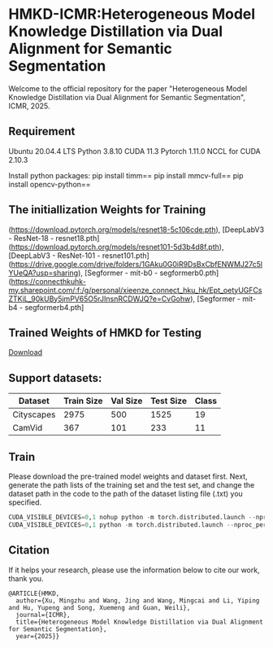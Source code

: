 # HMKD-ICMR:Heterogeneous Model Knowledge Distillation via Dual Alignment for Semantic Segmentation

Welcome to the official repository for the paper "Heterogeneous Model Knowledge Distillation via Dual Alignment for Semantic Segmentation", ICMR, 2025.

## Requirement
Ubuntu 20.04.4 LTS
Python 3.8.10
CUDA 11.3
Pytorch 1.11.0
NCCL for CUDA 2.10.3

Install python packages:
pip install timm==
pip install mmcv-full==
pip install opencv-python==

## The initiallization Weights for Training
(https://download.pytorch.org/models/resnet18-5c106cde.pth), [DeepLabV3 - ResNet-18 - resnet18.pth]
(https://download.pytorch.org/models/resnet101-5d3b4d8f.pth), [DeepLabV3 - ResNet-101 - resnet101.pth]
(https://drive.google.com/drive/folders/1GAku0G0iR9DsBxCbfENWMJ27c5lYUeQA?usp=sharing), [Segformer - mit-b0 - segformerb0.pth]
(https://connecthkuhk-my.sharepoint.com/:f:/g/personal/xieenze_connect_hku_hk/Ept_oetyUGFCsZTKiL_90kUBy5jmPV65O5rJInsnRCDWJQ?e=CvGohw), [Segformer - mit-b4 - segformerb4.pth]

## Trained Weights of HMKD for Testing
[Download](https://pan.baidu.com/s/1xw_6ts5VNV73vXeOLAokwQ?pwd=jvx8)

## Support datasets:
| Dataset | Train Size | Val Size | Test Size | Class |
| -- | -- | -- |-- |-- |
| Cityscapes | 2975 | 500 | 1525 |19|
| CamVid | 367 | 101 | 233 | 11 |

## Train
Please download the pre-trained model weights and dataset first. Next, generate the path lists of the training set and the test set, and change the dataset path in the code to the path of the dataset listing file (.txt) you specified.

~~~python
CUDA_VISIBLE_DEVICES=0,1 nohup python -m torch.distributed.launch --nproc_per_node=2 train_NEW_AEU_kd.py > H_V_MSE_fixed.file 2>&1 &
CUDA_VISIBLE_DEVICES=0,1 python -m torch.distributed.launch --nproc_per_node=2 train_NEW_AEU_kd.py
~~~

## Citation
If it helps your research,  please use the information below to cite our work, thank you. 

~~~
@ARTICLE{HMKD,
  author={Xu, Mingzhu and Wang, Jing and Wang, Mingcai and Li, Yiping and Hu, Yupeng and Song, Xuemeng and Guan, Weili},
  journal={ICMR}, 
  title={Heterogeneous Model Knowledge Distillation via Dual Alignment for Semantic Segmentation}, 
  year={2025}}
~~~












